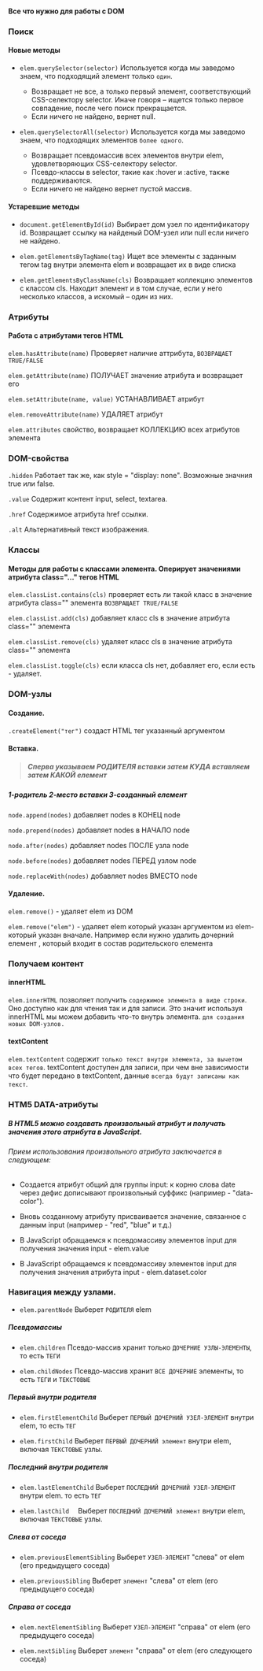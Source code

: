 #### Все что нужно для работы с DOM

### Поиск 

#### Новые методы
- `elem.querySelector(selector)`  Используется когда мы заведомо знаем, что подходящий элемент только `один`.
  - Возвращает не все, а только первый элемент, соответствующий CSS-селектору selector. Иначе говоря – ищется только первое совпадение, после чего поиск прекращается.
  - Если ничего не найдено, вернет null.

- `elem.querySelectorAll(selector)`  Используется когда мы заведомо знаем, что подходящих элементов `более одного`.
  - Возвращает псевдомассив всех элементов внутри elem, удовлетворяющих CSS-селектору selector.
  - Псевдо-классы в selector, такие как :hover и :active, также поддерживаются.
  - Если ничего не найдено вернет пустой массив.

#### Устаревшие методы
- `document.getElementById(id)`	Выбирает дом узел по идентификатору id. Возвращает ссылку на найденый DOM-узел или null если ничего не найдено.

- `elem.getElementsByTagName(tag)`	Ищет все элементы с заданным тегом tag внутри элемента elem и возвращает их в виде списка

- `elem.getElementsByClassName(cls)`	Возвращает коллекцию элементов с классом cls. Находит элемент и в том случае, если у него несколько классов, а искомый – один из них.

### Атрибуты

#### Работа с атрибутами тегов HTML

`elem.hasAttribute(name)`	Проверяет наличие аттрибута, `ВОЗВРАЩАЕТ TRUE/FALSE`

`elem.getAttribute(name)`	ПОЛУЧАЕТ значение атрибута и возвращает его

`elem.setAttribute(name, value)`	УСТАНАВЛИВАЕТ атрибут

`elem.removeAttribute(name)`	УДАЛЯЕТ атрибут

`elem.attributes`	свойство, возвращает КОЛЛЕКЦИЮ всех атрибутов элемента

### DOM-свойства

`.hidden` Работает так же, как style = "display: none". Возможные значния true или false.

`.value` Содержит контент input, select, textarea.

`.href`	 Содержимое атрибута href ссылки.

`.alt`	 Альтернативный текст изображения.  

### Классы
#### Методы для работы с классами элемента. Оперирует значениями атрибута class="..." тегов HTML

`elem.classList.contains(cls)`	проверяет есть ли такой класс в значение атрибута class="" элемента `ВОЗВРАЩАЕТ TRUE/FALSE` 

`elem.classList.add(cls)`	добавляет класс cls в значение атрибута class="" элемента 

`elem.classList.remove(cls)`	удаляет класс cls в значение атрибута class="" элемента 

`elem.classList.toggle(cls)`	если класса cls нет, добавляет его, если есть - удаляет.

### DOM-узлы

#### Создание. 
`.createElement("тег")` создаст HTML тег указанный аргументом

#### Вставка. 
> ##### Сперва указываем РОДИТЕЛЯ вставки затем КУДА вставляем затем КАКОЙ елемент 

##### 1-родитель 2-место вставки  3-созданный елемент

`node.append(nodes)`	добавляет nodes в КОНЕЦ node

`node.prepend(nodes)`	добавляет nodes в НАЧАЛО node

`node.after(nodes)`	добавляет nodes ПОСЛЕ узла node

`node.before(nodes)`	добавляет nodes ПЕРЕД узлом node

`node.replaceWith(nodes)`	добавляет nodes ВМЕСТО node

#### Удаление.

`elem.remove()` - удаляет elem из DOM

`elem.remove("elem")` - удаляет elem который указан аргументом из elem-который указан вначале. Например если нужно удалить дочерний елемент , который входит в состав родительского елемента  

### Получаем контент

#### innerHTML   

`elem.innerHTML`  позволяет получить `содержимое элемента в виде строки`. Оно доступно как для чтения так и для записи. Это значит используя innerHTML мы можем добавить что-то внутрь элемента. `для создания новых DOM-узлов.`
#### textContent
`elem.textContent`    содержит `только текст внутри элемента, за вычетом всех тегов`. textContent доступен для записи, при чем вне зависимости что будет передано в textContent, данные `всегда будут записаны как текст`.

### HTM5 DATA-атрибуты

##### В HTML5 можно создавать произвольный атрибут и получать значения этого атрибута в JavaScript. 
###### Прием использования произвольного атрибута заключается в следующем:

- Создается атрибут общий для группы input: к корню слова date через дефис дописывают произвольный суффикс (например - "data-color").

- Вновь созданному атрибуту присваивается значение, связанное с данным input (например - "red", "blue" и т.д.)

- В JavaScript обращаемся к псевдомассиву элементов input для получения значения input - elem.value

- В JavaScript обращаемся к псевдомассиву элементов input для получения значения атрибута input - elem.dataset.color 

### Навигация между узлами.

 - `elem.parentNode`	Выберет `РОДИТЕЛЯ` elem

##### Псевдомассиы
 - `elem.children`	Псевдо-массив хранит только `ДОЧЕРНИЕ УЗЛЫ-ЭЛЕМЕНТЫ`, то есть `ТЕГИ`

 - `elem.childNodes`	Псевдо-массив хранит `ВСЕ ДОЧЕРНИЕ` элементы, то есть `ТЕГИ` и `ТЕКСТОВЫЕ`

##### Первый внутри родителя
 - `elem.firstElementChild`	Выберет `ПЕРВЫЙ ДОЧЕРНИЙ УЗЕЛ-ЭЛЕМЕНТ` внутри elem, то есть `ТЕГ`

 - `elem.firstChild`	Выберет `ПЕРВЫЙ ДОЧЕРНИЙ элемент`  внутри elem, включая `ТЕКСТОВЫЕ` узлы.


##### Последний внутри родителя
 - `elem.lastElementChild`	Выберет `ПОСЛЕДНИЙ ДОЧЕРНИЙ УЗЕЛ-ЭЛЕМЕНТ` внутри elem. то есть `ТЕГ`

 - `elem.lastChild	` Выберет `ПОСЛЕДНИЙ ДОЧЕРНИЙ элемент`  внутри elem, включая `ТЕКСТОВЫЕ` узлы.

##### Слева от соседа
 - `elem.previousElementSibling`	Выберет `УЗЕЛ-ЭЛЕМЕНТ` "слева" от elem (его предыдущего соседа) 

 - `elem.previousSibling`	Выберет `элемент` "слева" от elem (его предыдущего соседа)


##### Справа от соседа
 - `elem.nextElementSibling`	Выберет `УЗЕЛ-ЭЛЕМЕНТ` "справа" от elem (его предыдущего соседа)

 - `elem.nextSibling`	Выберет `элемент` "справа" от elem (его следующего соседа)
